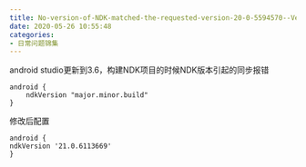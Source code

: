 ```yaml
---
title: No-version-of-NDK-matched-the-requested-version-20-0-5594570--Versions
date: 2020-05-26 10:55:48
categories:
- 日常问题锦集
---
```

android studio更新到3.6，构建NDK项目的时候NDK版本引起的同步报错

```
android {
    ndkVersion "major.minor.build"
}
```

修改后配置
```
android {
ndkVersion '21.0.6113669'
}
```
